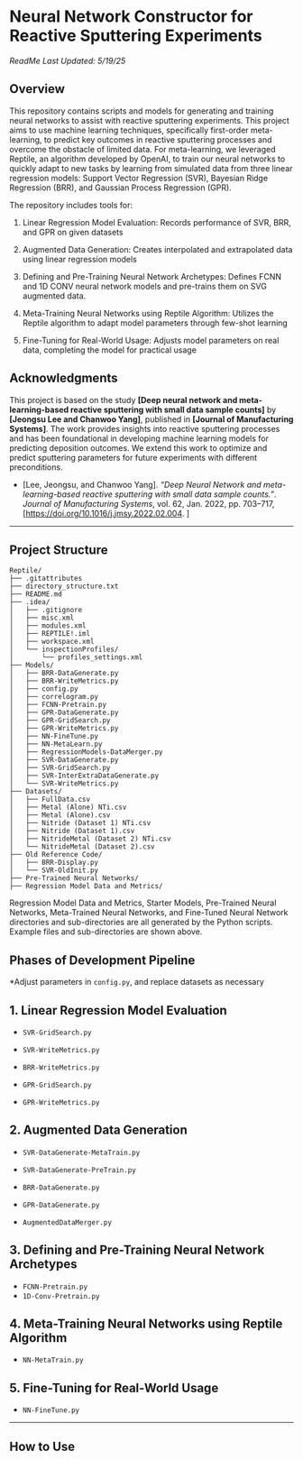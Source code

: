 # **Neural Network Constructor for Reactive Sputtering Experiments**
_ReadMe Last Updated: 5/19/25_

## **Overview**
This repository contains scripts and models for generating and training neural networks to assist with reactive sputtering experiments. This project aims to use machine learning techniques, specifically first-order meta-learning, to predict key outcomes in reactive sputtering processes and overcome the obstacle of limited data. For meta-learning, we leveraged Reptile, an algorithm developed by OpenAI, to train our neural networks to quickly adapt to new tasks by learning from simulated data from three linear regression models: Support Vector Regression (SVR), Bayesian Ridge Regression (BRR), and Gaussian Process Regression (GPR).

The repository includes tools for:

1. Linear Regression Model Evaluation: Records performance of SVR, BRR, and GPR on given datasets

2. Augmented Data Generation: Creates interpolated and extrapolated data using linear regression models

3. Defining and Pre-Training Neural Network Archetypes: Defines FCNN and 1D CONV neural network models and pre-trains them on SVG augmented data.

4. Meta-Training Neural Networks using Reptile Algorithm: Utilizes the Reptile algorithm to adapt model parameters through few-shot learning 

5. Fine-Tuning for Real-World Usage: Adjusts model parameters on real data, completing the model for practical usage


## Acknowledgments

This project is based on the study **[Deep neural network and meta-learning-based reactive sputtering with small data sample counts]** by **[Jeongsu Lee and Chanwoo Yang]**, published in **[Journal of Manufacturing Systems]**. The work provides insights into reactive sputtering processes and has been foundational in developing machine learning models for predicting deposition outcomes. We extend this work to optimize and predict sputtering parameters for future experiments with different preconditions.

- [Lee, Jeongsu, and Chanwoo Yang]. *“Deep Neural Network and meta-learning-based reactive sputtering with small data sample counts.”*. *Journal of Manufacturing Systems*, vol. 62, Jan. 2022, pp. 703–717, [https://doi.org/10.1016/j.jmsy.2022.02.004. ]

---
## **Project Structure**
```
Reptile/
├── .gitattributes
├── directory_structure.txt
├── README.md
├── .idea/
│   ├── .gitignore
│   ├── misc.xml
│   ├── modules.xml
│   ├── REPTILE!.iml
│   ├── workspace.xml
│   └── inspectionProfiles/
│       └── profiles_settings.xml
├── Models/
│   ├── BRR-DataGenerate.py
│   ├── BRR-WriteMetrics.py
│   ├── config.py
│   ├── correlogram.py
│   ├── FCNN-Pretrain.py
│   ├── GPR-DataGenerate.py
│   ├── GPR-GridSearch.py
│   ├── GPR-WriteMetrics.py
│   ├── NN-FineTune.py
│   ├── NN-MetaLearn.py
│   ├── RegressionModels-DataMerger.py
│   ├── SVR-DataGenerate.py
│   ├── SVR-GridSearch.py
│   ├── SVR-InterExtraDataGenerate.py
│   └── SVR-WriteMetrics.py
├── Datasets/
│   ├── FullData.csv
│   ├── Metal (Alone) NTi.csv
│   ├── Metal (Alone).csv
│   ├── Nitride (Dataset 1) NTi.csv
│   ├── Nitride (Dataset 1).csv
│   ├── NitrideMetal (Dataset 2) NTi.csv
│   └── NitrideMetal (Dataset 2).csv
├── Old Reference Code/
│   ├── BRR-Display.py
│   └── SVR-OldInit.py
├── Pre-Trained Neural Networks/
├── Regression Model Data and Metrics/
```
Regression Model Data and Metrics, Starter Models, Pre-Trained Neural Networks, Meta-Trained Neural Networks, and Fine-Tuned Neural Network directories and sub-directories are all generated by the Python scripts. 
Example files and sub-directories are shown above.

## **Phases of Development Pipeline**

*Adjust parameters in `config.py`, and replace datasets as necessary

## 1. Linear Regression Model Evaluation
- `SVR-GridSearch.py`
- `SVR-WriteMetrics.py`
  
- `BRR-WriteMetrics.py`
  
- `GPR-GridSearch.py`
- `GPR-WriteMetrics.py`


## 2. Augmented Data Generation
- `SVR-DataGenerate-MetaTrain.py`
- `SVR-DataGenerate-PreTrain.py`
  
- `BRR-DataGenerate.py`
  
- `GPR-DataGenerate.py`
  
- `AugmentedDataMerger.py`


## 3. Defining and Pre-Training Neural Network Archetypes
- `FCNN-Pretrain.py`
- `1D-Conv-Pretrain.py`
  

## 4. Meta-Training Neural Networks using Reptile Algorithm
- `NN-MetaTrain.py`


## 5. Fine-Tuning for Real-World Usage
- `NN-FineTune.py`

---
## **How to Use**

